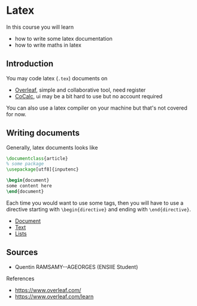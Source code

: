 # Latex

In this course you will learn

* how to write some latex documentation
* how to write maths in latex

## Introduction

You may code latex (`.tex`) documents on

* [Overleaf](https://www.overleaf.com/), simple and collaborative tool, need register
* [CoCalc](https://cocalc.com/), ui may be a bit hard to use but no account required

You can also use a latex compiler on your machine
but that's not covered for now.

## Writing documents

Generally, latex documents looks like

```latex
\documentclass{article}
% some package
\usepackage[utf8]{inputenc}

\begin{document}
some content here
\end{document}
```

Each time you would want to use some tags, then
you will have to use a directive starting with
``\begin{directive}`` and ending with `\end{directive}`.

* [Document](directives/document.md)
* [Text](directives/text.md)
* [Lists](directives/lists.md)

## Sources

* Quentin RAMSAMY--AGEORGES (ENSIIE Student)

References
* <https://www.overleaf.com/>
* <https://www.overleaf.com/learn>
